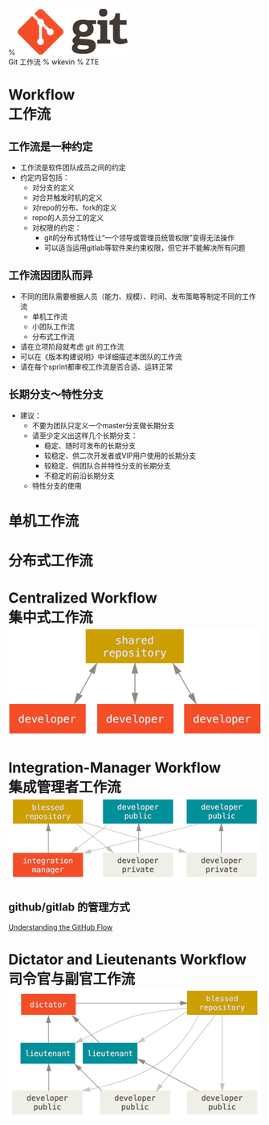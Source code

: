 % ![](img/logo.png)<br>Git 工作流
% wkevin
% ZTE


# Workflow<br>工作流

## 工作流是一种约定

* 工作流是软件团队成员之间的约定
* 约定内容包括：
    - 对分支的定义
    - 对合并触发时机的定义
    - 对repo的分布、fork的定义
    - repo的人员分工的定义
    - 对权限的约定： 
        + git的分布式特性让“一个领导或管理员统管权限”变得无法操作
        + 可以适当运用gitlab等软件来约束权限，但它并不能解决所有问题

## 工作流因团队而异

* 不同的团队需要根据人员（能力、规模）、时间、发布策略等制定不同的工作流
    - 单机工作流
    - 小团队工作流
    - 分布式工作流
* 请在立项阶段就考虑 git 的工作流
* 可以在《版本构建说明》中详细描述本团队的工作流
* 请在每个sprint都审视工作流是否合适、运转正常

## 长期分支～特性分支

* 建议：
    - 不要为团队只定义一个master分支做长期分支
    - 请至少定义出这样几个长期分支：
        + 稳定、随时可发布的长期分支
        + 较稳定、供二次开发者或VIP用户使用的长期分支
        + 较稳定、供团队合并特性分支的长期分支
        + 不稳定的前沿长期分支
    - 特性分支的使用

# 单机工作流


# 分布式工作流

# Centralized Workflow<br>集中式工作流<br>![](img/centralized_workflow.png)

# Integration-Manager Workflow<br>集成管理者工作流<br>![](img/integration-manager.png)

## github/gitlab 的管理方式

[Understanding the GitHub Flow](https://guides.github.com/introduction/flow/)

# Dictator and Lieutenants Workflow<br>司令官与副官工作流<br>![](img/benevolent-dictator.png)